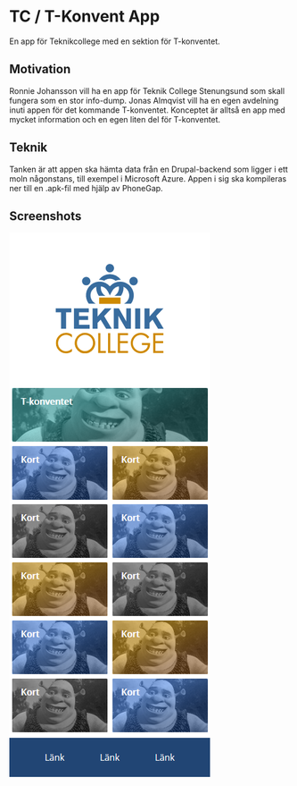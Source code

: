 # TC / T-Konvent App
En app för Teknikcollege med en sektion för T-konventet.

## Motivation
Ronnie Johansson vill ha en app för Teknik College Stenungsund som skall fungera som en stor info-dump. Jonas Almqvist vill ha en egen avdelning inuti appen för det kommande T-konventet. Konceptet är alltså en app med mycket information och en egen liten del för T-konventet.

## Teknik
Tanken är att appen ska hämta data från en Drupal-backend som ligger i ett moln någonstans, till exempel i Microsoft Azure. Appen i sig ska kompileras ner till en .apk-fil med hjälp av PhoneGap.

## Screenshots
![Mockup för startsidan](https://github.com/Mattias-Arvaeus/tc-tkonvent_app/raw/master/gradient.png)

